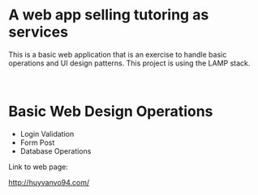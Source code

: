 <h1>A web app selling tutoring as services</h1>
<p>
This is a basic web application that is an exercise 
to handle basic operations and UI design patterns. 
This project is using the LAMP stack. 

<p></br>

<h1>Basic Web Design Operations </h1>

<ul>
  <li> Login Validation </li>
  <li> Form Post </li>
  <li> Database Operations</li>
</ul>

<p>Link to web page: </p>
<a href="http://huyvanvo94.com/">http://huyvanvo94.com/</a>